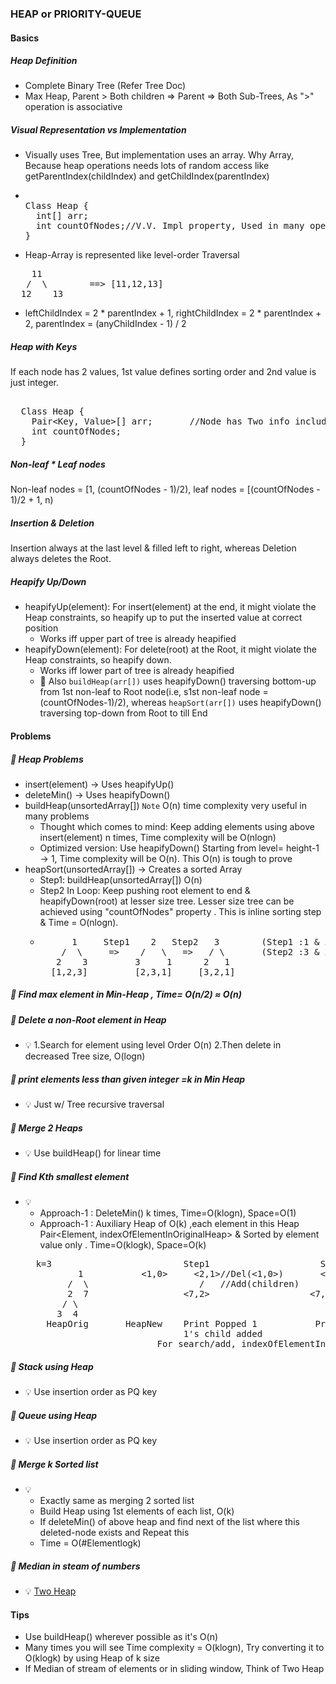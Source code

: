### HEAP or PRIORITY-QUEUE

#### Basics
##### Heap Definition
- Complete Binary Tree (Refer Tree Doc)
- Max Heap, Parent > Both children => Parent => Both Sub-Trees, As ">" operation is associative 
##### Visual Representation vs Implementation
- Visually uses Tree, But implementation uses an array. Why Array, Because heap operations needs lots of random access like getParentIndex(childIndex) and getChildIndex(parentIndex) 
- <pre> 
  Class Heap {
    int[] arr;
    int countOfNodes;//V.V. Impl property, Used in many operations
  }
  </pre>
- Heap-Array is represented like level-order Traversal
<pre>
    11    
   /  \        ==> [11,12,13]    
  12    13  
</pre>
- leftChildIndex = 2 * parentIndex + 1, rightChildIndex = 2 * parentIndex + 2, parentIndex = (anyChildIndex - 1) / 2
##### Heap with Keys
If each node has 2 values, 1st value defines sorting order and 2nd value is just integer.
<pre> 
  Class Heap {
    Pair&lt;Key, Value&gt;[] arr;       //Node has Two info including key
    int countOfNodes;
  }
</pre>
##### Non-leaf * Leaf nodes
Non-leaf nodes = [1, (countOfNodes - 1)/2), leaf nodes = [(countOfNodes - 1)/2 + 1, n)
##### Insertion & Deletion
Insertion always at the last level & filled left to right, whereas Deletion always deletes the Root.
##### Heapify Up/Down
- heapifyUp(element): For insert(element) at the end, it might violate the Heap constraints, so heapify up to put the inserted value at correct position
  - Works iff upper part of tree is already heapified
- heapifyDown(element): For delete(root) at the Root, it might violate the Heap constraints, so heapify down.
  - Works iff lower part of tree is already heapified
  - :clown_face: Also `buildHeap(arr[])` uses heapifyDown() traversing bottom-up from 1st non-leaf to Root node(i.e, s1st non-leaf node = (countOfNodes-1)/2), whereas `heapSort(arr[])` uses heapifyDown()  traversing top-down from Root to till End

#### Problems
##### :rocket: Heap Problems
- insert(element) -> Uses heapifyUp()
- deleteMin() -> Uses heapifyDown()
- buildHeap(unsortedArray[]) `Note` O(n) time complexity very useful in many problems
  - Thought which comes to mind: Keep adding elements using above insert(element) n times, Time complexity will be O(nlogn)
  - Optimized version: Use heapifyDown() Starting from level= height-1 -> 1, Time complexity will be O(n). This O(n) is tough to prove
- heapSort(unsortedArray[]) -> Creates a sorted Array
  - Step1: buildHeap(unsortedArray[]) O(n)
  - Step2 In Loop: Keep pushing root element to end & heapifyDown(root) at lesser size tree. Lesser size tree can be achieved using "countOfNodes" property . This is inline sorting step & Time = O(nlogn).
  - <pre>
          1     Step1    2   Step2   3        (Step1 :1 & 3 swapped and heapifyDown(3) on array size =2)
        /  \     =>    /   \   =>   / \       (Step2 :3 & 2 swapped and heapifyDown(2) on array size =1)   
       2    3         3     1      2   1
      [1,2,3]         [2,3,1]     [3,2,1]
    </pre>
##### :rocket: Find max element in Min-Heap , Time= O(n/2) ≈ O(n)
##### :rocket: Delete a non-Root element in Heap
- :bulb: 1.Search for element using level Order O(n) 2.Then delete in decreased Tree size, O(logn)
##### :rocket: print elements less than given integer =k in Min Heap
- :bulb: Just w/ Tree recursive traversal
##### :rocket: Merge 2 Heaps
- :bulb: Use buildHeap() for linear time
##### :rocket: Find Kth smallest element
- :bulb:
  - Approach-1 : DeleteMin() k times, Time=O(klogn), Space=O(1)
  - Approach-1 : Auxiliary Heap of O(k) ,each element in this Heap Pair<Element, indexOfElementInOriginalHeap> & Sorted by element value only . Time=O(klogk), Space=O(k)
  <pre>
    k=3                         Step1                     Step2                     Step3
            1           <1,0>     <2,1>//Del(<1,0>)       <3,3>//Popped <2,0>       <4,4>//Popped <3,3>
          /  \                     /   //Add(children)     / \ /Add(children)        /   //No Child of <4,4> 
          2  7                  <7,2>                   <7,2> <4,4>                 <7,2>
         / \
        3  4
      HeapOrig       HeapNew    Print Popped 1           Print Popped 2              Print Popped 3(Answer)
                                1's child added
                           For search/add, indexOfElementInOriginalHeap is needed 
  </pre>

##### :rocket: Stack using Heap
- :bulb: Use insertion order as PQ key
##### :rocket: Queue using Heap
- :bulb: Use insertion order as PQ key
##### :rocket: Merge k Sorted list
- :bulb: 
  - Exactly same as merging 2 sorted list
  - Build Heap using 1st elements of each list, O(k)
  - If deleteMin() of above heap and find next of the list where this deleted-node exists and Repeat this
  - Time = O(#Elementlogk)
##### :rocket: Median in steam of numbers
- :bulb: [Two Heap](./Leetcode/src/main/java/year2k21/common/pattern/two/heap/Solution295.java)

#### Tips
- Use buildHeap() wherever possible as it's O(n)
- Many times you will see Time complexity = O(klogn), Try converting it to O(klogk) by using Heap of k size
- If Median of stream of elements or in sliding window, Think of Two Heap